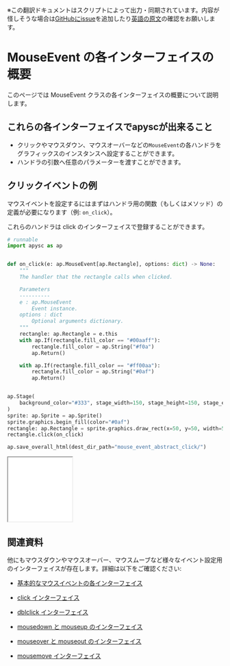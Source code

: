 <span class="inconspicuous-txt">※この翻訳ドキュメントはスクリプトによって出力・同期されています。内容が怪しそうな場合は<a href="https://github.com/simon-ritchie/apysc/issues" target="_blank">GitHubにissue</a>を追加したり[英語の原文](https://simon-ritchie.github.io/apysc/en/mouse_event_abstract.html)の確認をお願いします。</span>

# MouseEvent の各インターフェイスの概要

このページでは MouseEvent クラスの各インターフェイスの概要について説明します。

## これらの各インターフェイスでapyscが出来ること

- クリックやマウスダウン、マウスオーバーなどの`MouseEvent`の各ハンドラをグラフィックスのインスタンスへ設定することができます。
- ハンドラの引数へ任意のパラメーターを渡すことができます。

## クリックイベントの例

マウスイベントを設定するにはまずはハンドラ用の関数（もしくはメソッド）の定義が必要になります（例: `on_click`）。

これらのハンドラは click のインターフェイスで登録することができます。

```py
# runnable
import apysc as ap


def on_click(e: ap.MouseEvent[ap.Rectangle], options: dict) -> None:
    """
    The handler that the rectangle calls when clicked.

    Parameters
    ----------
    e : ap.MouseEvent
        Event instance.
    options : dict
        Optional arguments dictionary.
    """
    rectangle: ap.Rectangle = e.this
    with ap.If(rectangle.fill_color == "#00aaff"):
        rectangle.fill_color = ap.String("#f0a")
        ap.Return()

    with ap.If(rectangle.fill_color == "#ff00aa"):
        rectangle.fill_color = ap.String("#0af")
        ap.Return()


ap.Stage(
    background_color="#333", stage_width=150, stage_height=150, stage_elem_id="stage"
)
sprite: ap.Sprite = ap.Sprite()
sprite.graphics.begin_fill(color="#0af")
rectangle: ap.Rectangle = sprite.graphics.draw_rect(x=50, y=50, width=50, height=50)
rectangle.click(on_click)

ap.save_overall_html(dest_dir_path="mouse_event_abstract_click/")
```

<iframe src="static/mouse_event_abstract_click/index.html" width="150" height="150"></iframe>

## 関連資料

他にもマウスダウンやマウスオーバー、マウスムーブなど様々なイベント設定用のインターフェイスが存在します。詳細は以下をご確認ください:

- [基本的なマウスイベントの各インターフェイス](jp_mouse_event_basic.md)
- [click インターフェイス](jp_click.md)

- [dblclick インターフェイス](jp_dblclick.md)
- [mousedown と mouseup のインターフェイス](jp_mousedown_and_mouseup.md)

- [mouseover と mouseout のインターフェイス](jp_mouseover_and_mouseout.md)
- [mousemove インターフェイス](jp_mousemove.md)